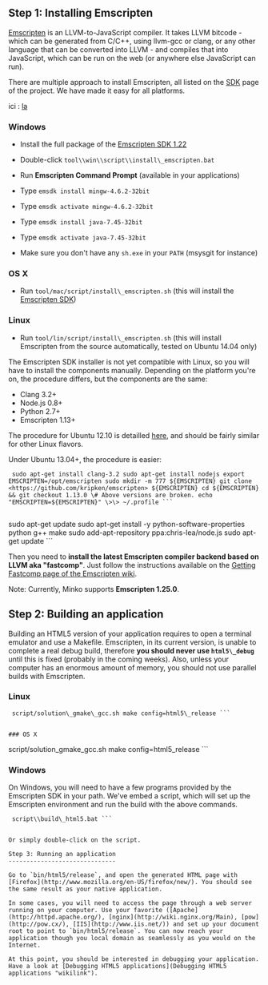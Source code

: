 Step 1: Installing Emscripten
-----------------------------

[Emscripten](https://github.com/kripken/emscripten/) is an LLVM-to-JavaScript compiler. It takes LLVM bitcode - which can be generated from C/C++, using llvm-gcc or clang, or any other language that can be converted into LLVM - and compiles that into JavaScript, which can be run on the web (or anywhere else JavaScript can run).

There are multiple approach to install Emscripten, all listed on the [SDK](https://github.com/kripken/emscripten/wiki/Emscripten-SDK) page of the project. We have made it easy for all platforms.



ici : [la](README) 

### Windows

-   Install the full package of the [Emscripten SDK 1.22](http://kripken.github.io/emscripten-site/docs/getting_started/downloads.html#windows)
-   Double-click `tool\\win\\script\\install\_emscripten.bat`



-   Run **Emscripten Command Prompt** (available in your applications)
-   Type `emsdk install mingw-4.6.2-32bit`
-   Type `emsdk activate mingw-4.6.2-32bit`
-   Type `emsdk install java-7.45-32bit`
-   Type `emsdk activate java-7.45-32bit`
-   Make sure you don't have any `sh.exe` in your `PATH` (msysgit for instance)



### OS X

-   Run `tool/mac/script/install\_emscripten.sh` (this will install the [Emscripten SDK](https://github.com/kripken/emscripten/wiki/Emscripten-SDK#wiki-downloads))

### Linux

-   Run `tool/lin/script/install\_emscripten.sh` (this will install Emscripten from the source automatically, tested on Ubuntu 14.04 only)

 The Emscripten SDK installer is not yet compatible with Linux, so you will have to install the components manually. Depending on the platform you're on, the procedure differs, but the components are the same:

-   Clang 3.2+
-   Node.js 0.8+
-   Python 2.7+
-   Emscripten 1.13+

The procedure for Ubuntu 12.10 is detailled [here](https://github.com/kripken/emscripten/wiki/Getting-Started-on-Ubuntu-12.10), and should be fairly similar for other Linux flavors.

Under Ubuntu 13.04+, the procedure is easier:

```
 sudo apt-get install clang-3.2 sudo apt-get install nodejs export EMSCRIPTEN=/opt/emscripten sudo mkdir -m 777 ${EMSCRIPTEN} git clone <https://github.com/kripken/emscripten> ${EMSCRIPTEN} cd ${EMSCRIPTEN} && git checkout 1.13.0 \# Above versions are broken. echo "EMSCRIPTEN=${EMSCRIPTEN}" \>\> ~/.profile ```


```
 sudo apt-get update sudo apt-get install -y python-software-properties python g++ make sudo add-apt-repository ppa:chris-lea/node.js sudo apt-get update ```


Then you need to **install the latest Emscripten compiler backend based on LLVM aka "fastcomp"**. Just follow the instructions available on the [Getting Fastcomp page of the Emscripten wiki](https://github.com/kripken/emscripten/wiki/LLVM-Backend#getting-fastcomp). 

Note: Currently, Minko supports **Emscripten 1.25.0**.

Step 2: Building an application
-------------------------------

Building an HTML5 version of your application requires to open a terminal emulator and use a Makefile. Emscripten, in its current version, is unable to complete a real debug build, therefore **you should never use `html5\_debug`** until this is fixed (probably in the coming weeks). Also, unless your computer has an enormous amount of memory, you should not use parallel builds with Emscripten.

### Linux

```
 script/solution\_gmake\_gcc.sh make config=html5\_release ```


### OS X

```
 script/solution\_gmake\_gcc.sh make config=html5\_release ```


### Windows

On Windows, you will need to have a few programs provided by the Emscripten SDK in your path. We've embed a script, which will set up the Emscripten environment and run the build with the above commands.

```
 script\\build\_html5.bat ```


Or simply double-click on the script.

Step 3: Running an application
------------------------------

Go to `bin/html5/release`, and open the generated HTML page with [Firefox](http://www.mozilla.org/en-US/firefox/new/). You should see the same result as your native application.

In some cases, you will need to access the page through a web server running on your computer. Use your favorite ([Apache](http://httpd.apache.org/), [nginx](http://wiki.nginx.org/Main), [pow](http://pow.cx/), [IIS](http://www.iis.net/)) and set up your document root to point to `bin/html5/release`. You can now reach your application though you local domain as seamlessly as you would on the Internet.

At this point, you should be interested in debugging your application. Have a look at [Debugging HTML5 applications](Debugging HTML5 applications "wikilink").

